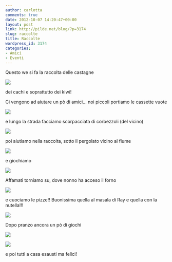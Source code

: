 ```yaml
---
author: carlotta
comments: true
date: 2012-10-07 14:20:47+00:00
layout: post
link: http://pilde.net/blog/?p=3174
slug: raccolte
title: Raccolte
wordpress_id: 3174
categories:
- Amici
- Eventi
---
```


Questo we si fa la raccolta delle castagne

![]({{baseurl}}/uploads/2012/11/castagne.jpg)




dei cachi e soprattutto dei kiwi!

Ci vengono ad aiutare un pò di amici... noi piccoli portiamo le cassette vuote

![]({{baseurl}}/uploads/2012/11/cassetta.jpg)




e lungo la strada facciamo scorpacciata di corbezzoli (del vicino)




![]({{baseurl}}/uploads/2012/11/corbezzoli.jpg)




poi aiutiamo nella raccolta, sotto il pergolato vicino al fiume

![]({{baseurl}}/uploads/2012/11/kiwi1.jpg)




e giochiamo

![]({{baseurl}}/uploads/2012/11/fiume.jpg)




Affamati torniamo su, dove nonno ha acceso il forno

![]({{baseurl}}/uploads/2012/11/forno.jpg)




e cuociamo le pizze!! Buonissima quella al masala di Ray e quella con la nutella!!!

![]({{baseurl}}/uploads/2012/11/pizze1.jpg)




Dopo pranzo ancora un pò di giochi

![]({{baseurl}}/uploads/2012/11/tronco.jpg)




![]({{baseurl}}/uploads/2012/11/arco.jpg)




e poi tutti a casa esausti ma felici!
